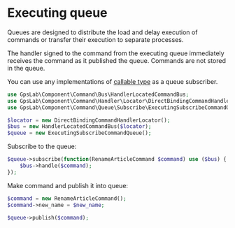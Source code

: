 Executing queue
===============

Queues are designed to distribute the load and delay execution of commands or transfer their execution to separate
processes.

The handler signed to the command from the executing queue immediately receives the command as it published the queue.
Commands are not stored in the queue.

You can use any implementations of [callable type](http://php.net/manual/en/language.types.callable.php) as a queue
subscriber.

```php
use GpsLab\Component\Command\Bus\HandlerLocatedCommandBus;
use GpsLab\Component\Command\Handler\Locator\DirectBindingCommandHandlerLocator;
use GpsLab\Component\Command\Queue\Subscribe\ExecutingSubscribeCommandQueue;

$locator = new DirectBindingCommandHandlerLocator();
$bus = new HandlerLocatedCommandBus($locator);
$queue = new ExecutingSubscribeCommandQueue();
```

Subscribe to the queue:

```php
$queue->subscribe(function(RenameArticleCommand $command) use ($bus) {
    $bus->handle($command);
});
```

Make command and publish it into queue:

```php
$command = new RenameArticleCommand();
$command->new_name = $new_name;

$queue->publish($command);
```
